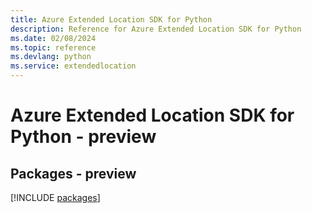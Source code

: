 ```yaml
---
title: Azure Extended Location SDK for Python
description: Reference for Azure Extended Location SDK for Python
ms.date: 02/08/2024
ms.topic: reference
ms.devlang: python
ms.service: extendedlocation
---
```

# Azure Extended Location SDK for Python - preview
## Packages - preview
[!INCLUDE [packages](extended-location-index.md)]